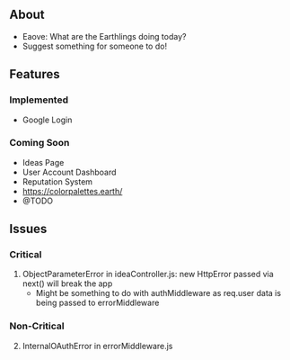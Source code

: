 ## About

- Eaove: What are the Earthlings doing today?
- Suggest something for someone to do!

## Features

### Implemented

- Google Login

### Coming Soon

- Ideas Page
- User Account Dashboard
- Reputation System
- https://colorpalettes.earth/
- @TODO

## Issues

### Critical

1. ObjectParameterError in ideaController.js: new HttpError passed via next() will break the app
   - Might be something to do with authMiddleware as req.user data is being passed to errorMiddleware

### Non-Critical

2. InternalOAuthError in errorMiddleware.js
